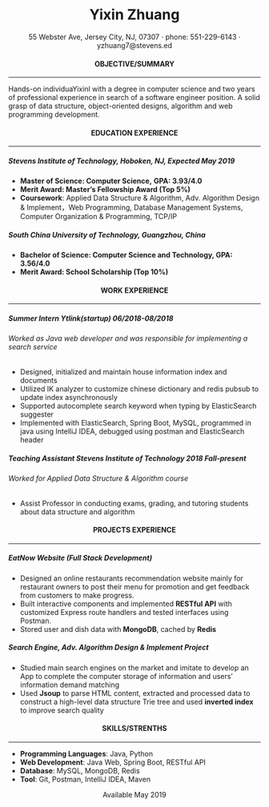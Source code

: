 <center>
     <h1>Yixin Zhuang</h1>
     <div>
         <span>
             55 Webster Ave, Jersey City, NJ,  07307	 
         </span>
         ·
         <span>
             phone: 551-229-6143
         </span>
         ·
         <span>
             yzhuang7@stevens.ed
         </span>
     </div>
</center>


#### <center>OBJECTIVE/SUMMARY</center>

---
Hands-on individuaYixinl with a degree in computer science and two years of professional experience in search of a software engineer position. A solid grasp of data structure, object-oriented designs, algorithm and web programming development.

#### <center>EDUCATION EXPERIENCE</center>

---

##### **Stevens Institute of Technology**, Hoboken, NJ, **Expected May 2019**
+ **Master of Science: Computer Science,**		       **GPA: 3.93/4.0**
+ **Merit Award: Master’s Fellowship Award (Top 5%)**
+ **Coursework**: Applied Data Structure & Algorithm, Adv. Algorithm Design & Implement，Web Programming, Database Management Systems, Computer Organization & Programming, TCP/IP  
##### **South China University of Technology, Guangzhou, China**
+ **Bachelor of Science: Computer Science and Technology,            GPA: 3.56/4.0**             
+ **Merit Award: School Scholarship (Top 10%)**
  


#### <center>WORK EXPERIENCE</center>

---

##### **Summer Intern				Ytlink(startup)                                                                 06/2018-08/2018**
###### Worked as Java web developer and was responsible for implementing a search service
+ Designed, initialized and maintain house information index and documents
+ Utilized IK analyzer to customize chinese dictionary and redis pubsub to update index asynchronously
+ Supported autocomplete search keyword when typing by ElasticSearch suggester
+ Implemented with ElasticSearch, Spring Boot, MySQL, programmed in java using IntelliJ IDEA, debugged using postman and ElasticSearch header

##### **Teaching Assistant   			Stevens Institute of Technology                               	           2018 Fall-present**
###### Worked for Applied Data Structure & Algorithm course
+ Assist Professor in conducting exams, grading, and tutoring students about data structure and algorithm

#### <center>PROJECTS EXPERIENCE</center>

---

##### **EatNow Website (Full Stack Development)**
+ Designed an online restaurants recommendation website mainly for restaurant owners to post their menu for promotion and get feedback from customers to make progress. 
+ Built interactive components and implemented **RESTful API** with customized Express route handlers and tested interfaces using Postman.
+ Stored user and dish data with **MongoDB**, cached by **Redis**
##### **Search Engine**, Adv. Algorithm Design & Implement Project
+ Studied main search engines on the market and imitate to develop an App to complete the computer storage of information and users’ information demand matching
+ Used **Jsoup** to parse HTML content, extracted and processed data to construct a high-level data structure Trie tree and used **inverted index** to improve search quality 

#### <center>SKILLS/STRENTHS</center>

---

+ **Programming Languages**: Java, Python                                                              
+ **Web Development**: Java Web, Spring Boot, RESTful API
+ **Database**: MySQL, MongoDB, Redis                  
+ **Tool**: Git, Postman, IntelliJ IDEA, Maven 

<center>Available May 2019</center>

